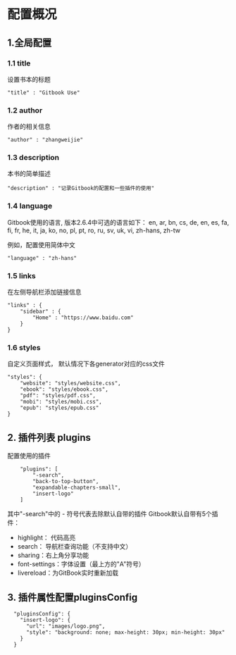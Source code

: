 # 配置概况
## 1.全局配置

###  1.1 title
设置书本的标题
```
"title" : "Gitbook Use"
```
### 1.2 author
作者的相关信息
```
"author" : "zhangweijie"
```
### 1.3 description
本书的简单描述
```
"description" : "记录Gitbook的配置和一些插件的使用"
```

### 1.4 language
Gitbook使用的语言, 版本2.6.4中可选的语言如下：
en, ar, bn, cs, de, en, es, fa, fi, fr, he, it, ja, ko, no, pl, pt, ro, ru, sv, uk, vi, zh-hans, zh-tw

例如，配置使用简体中文
```
"language" : "zh-hans"
```
### 1.5 links
在左侧导航栏添加链接信息
```
"links" : {
    "sidebar" : {
        "Home" : "https://www.baidu.com"
    }
}
```
### 1.6 styles
自定义页面样式， 默认情况下各generator对应的css文件
```
"styles": {
    "website": "styles/website.css",
    "ebook": "styles/ebook.css",
    "pdf": "styles/pdf.css",
    "mobi": "styles/mobi.css",
    "epub": "styles/epub.css"
}
```
## 2. 插件列表 plugins

配置使用的插件
```
    "plugins": [
        "-search",
        "back-to-top-button",
        "expandable-chapters-small",
        "insert-logo"
    ]
```
其中"-search"中的 - 符号代表去除默认自带的插件
Gitbook默认自带有5个插件：

- highlight： 代码高亮
- search： 导航栏查询功能（不支持中文）
- sharing：右上角分享功能
- font-settings：字体设置（最上方的"A"符号）
- livereload：为GitBook实时重新加载

## 3. 插件属性配置pluginsConfig

```
  "pluginsConfig": {
    "insert-logo": {
      "url": "images/logo.png",
      "style": "background: none; max-height: 30px; min-height: 30px"
    }
  }
```